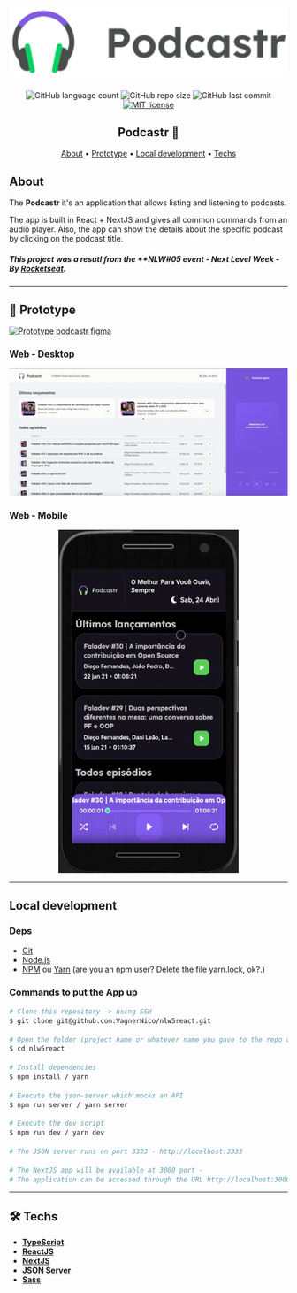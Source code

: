 <h1 align="center">
  <img src="./public/logo.svg" width="600px" />
</h1>
<p align="center">
  <a>
    <img alt="GitHub language count" src="https://img.shields.io/github/languages/count/VagnerNico/nlw5react">
  </a>  
  <a>
    <img alt="GitHub repo size" src="https://img.shields.io/github/repo-size/VagnerNico/nlw5react">
  </a>
  <a>
    <img alt="GitHub last commit" src="https://img.shields.io/github/last-commit/VagnerNico/nlw5react">
  </a>
  <a href="https://lbesson.mit-license.org/" target="_blank">
    <img alt="MIT license" src="https://img.shields.io/badge/License-MIT-blue.svg">
  </a>
</p>

<h2 align="center"> 
  Podcastr 🚀
</h2>

<p align="center">
 <a href="#about">About</a> •
 <a href="#-prototype">Prototype</a> • 
 <a href="#local-development">Local development</a> • 
 <a href="#-techs">Techs</a>
</p>

## About
The **Podcastr** it's an application that allows listing and listening to podcasts.

The app is built in React + NextJS and gives all common commands from an audio player. Also, the app can show the details about the specific podcast by clicking on the podcast title.

##### This project was a resutl from the **NLW#05 event - Next Level Week - By [Rocketseat](https://rocketseat.com.br/).

---
## 🎨 Prototype
<a href="https://www.figma.com/file/lvj0X4V5flra1SQB83hHnz/Podcastr-(Copy)" target="_blank">
  <img alt="Prototype podcastr figma" src="https://img.shields.io/badge/Prototype%20Link%20-Figma-%2304D361">
</a>

### Web - Desktop

<p align="center">
  <a href="https://nlw5react.vercel.app/" target="_blank">
    <img src="./.github/desktop.gif" alt="Desktop demo" title="Desktop Web App Demo" width="900px"/>
  </a>
</p>

### Web - Mobile

<p align="center">
  <a href="https://nlw5react.vercel.app/" target="_blank">
    <img src="./.github/mobile.gif" alt="Mobile demo" height="620px"/>
  </a>
</p>

---

## Local development

### Deps
* [Git](https://git-scm.com/)
* [Node.js](https://nodejs.org/en/)
* [NPM](https://www.npmjs.com/get-npm) ou [Yarn](https://yarnpkg.com/) (are you an npm user? Delete the file yarn.lock, ok?.)

### Commands to put the App up
```bash
# Clone this repository -> using SSH
$ git clone git@github.com:VagnerNico/nlw5react.git

# Open the folder (project name or whatever name you gave to the repo on cloning process)
$ cd nlw5react

# Install dependencies
$ npm install / yarn

# Execute the json-server which mocks an API
$ npm run server / yarn server

# Execute the dev script
$ npm run dev / yarn dev

# The JSON server runs on port 3333 - http://localhost:3333

# The NextJS app will be available at 3000 port - 
# The application can be accessed through the URL http://localhost:3000
```

---

## 🛠 Techs

* **[TypeScript](https://www.typescriptlang.org/)**
* **[ReactJS](https://pt-br.reactjs.org/)**
* **[NextJS](https://nextjs.org/)**
* **[JSON Server](https://www.npmjs.com/package/json-server)**
* **[Sass](https://sass-lang.com/install)**
